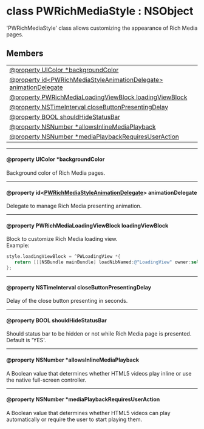 
# <a name="heading"></a>class PWRichMediaStyle : NSObject  
'PWRichMediaStyle' class allows customizing the appearance of Rich Media pages. 
## Members  

<table>
	<tr>
		<td><a href="#1ad1133b42aac44d81046fa6ad478005b1">@property UIColor *backgroundColor</a></td>
	</tr>
	<tr>
		<td><a href="#1a0ac5cd12a0eeee733ac5d4c8bdee0e31">@property id&lt;PWRichMediaStyleAnimationDelegate&gt; animationDelegate</a></td>
	</tr>
	<tr>
		<td><a href="#1a0777e36a1dabc089cf68447bc1abbc23">@property PWRichMediaLoadingViewBlock loadingViewBlock</a></td>
	</tr>
	<tr>
		<td><a href="#1a460c0c46605926ec378acb7c3bb4b932">@property NSTimeInterval closeButtonPresentingDelay</a></td>
	</tr>
	<tr>
		<td><a href="#1aea1aa6a8116dcad747f75cefcf912557">@property BOOL shouldHideStatusBar</a></td>
	</tr>
	<tr>
		<td><a href="#1a89331ec6e1e51285b55013f0b9a36ba0">@property NSNumber *allowsInlineMediaPlayback</a></td>
	</tr>
	<tr>
		<td><a href="#1ab0a07a2be0ee8a7cb3dc671921388e55">@property NSNumber *mediaPlaybackRequiresUserAction</a></td>
	</tr>
</table>


----------  
  

#### <a name="1ad1133b42aac44d81046fa6ad478005b1"></a>@property UIColor \*backgroundColor  
Background color of Rich Media pages. 

----------  
  

#### <a name="1a0ac5cd12a0eeee733ac5d4c8bdee0e31"></a>@property id&lt;<a href="PWRichMediaStyleAnimationDelegate-p.md">PWRichMediaStyleAnimationDelegate</a>&gt; animationDelegate  
Delegate to manage Rich Media presenting animation. 

----------  
  

#### <a name="1a0777e36a1dabc089cf68447bc1abbc23"></a>@property PWRichMediaLoadingViewBlock loadingViewBlock  
Block to customize Rich Media loading view.<br/>Example: 
```Objective-C
style.loadingViewBlock = ^PWLoadingView *{
   return [[[NSBundle mainBundle] loadNibNamed:@"LoadingView" owner:self options:nil] lastObject];
};
```


----------  
  

#### <a name="1a460c0c46605926ec378acb7c3bb4b932"></a>@property NSTimeInterval closeButtonPresentingDelay  
Delay of the close button presenting in seconds. 

----------  
  

#### <a name="1aea1aa6a8116dcad747f75cefcf912557"></a>@property BOOL shouldHideStatusBar  
Should status bar to be hidden or not while Rich Media page is presented. Default is 'YES'. 

----------  
  

#### <a name="1a89331ec6e1e51285b55013f0b9a36ba0"></a>@property NSNumber \*allowsInlineMediaPlayback  
A Boolean value that determines whether HTML5 videos play inline or use the native full-screen controller. 

----------  
  

#### <a name="1ab0a07a2be0ee8a7cb3dc671921388e55"></a>@property NSNumber \*mediaPlaybackRequiresUserAction  
A Boolean value that determines whether HTML5 videos can play automatically or require the user to start playing them. 